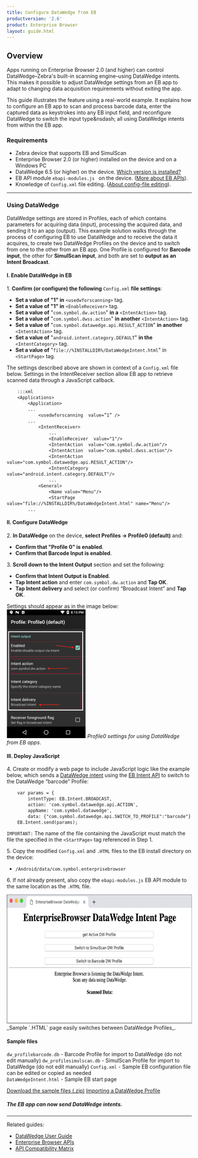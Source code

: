 ```yaml
---
title: Configure DataWedge from EB
productversion: '2.6'
product: Enterprise Browser
layout: guide.html
---
```

## Overview 

Apps running on Enterprise Browser 2.0 (and higher) can control DataWedge&ndash;Zebra's built-in scanning engine&ndash;using DataWedge intents. This makes it possible to adjust DataWedge settings from an EB app to adapt to changing data acquisition requirements without exiting the app. 

This guide illustrates the feature using a real-world example. It explains how to configure an EB app to scan and process barcode data, enter the captured data as keystrokes into any EB input field, and reconfigure DataWedge to switch the input type&nsdash; all using DataWedge intents from within the EB app. 

<!-- 
**Note: It's important to understand that <u>control of barcode scanning hardware is exclusive</u>. When DataWedge is active, Enterprise Browser <u>scanning APIs</u> are inoperable**. Likewise, an Enterprise Browser app that uses those APIs will prevent other apps (including DataWedge) from accessing the scanner(s). This guide explains how to take control of a device's scanner hardware and to subsequently release it to other apps when scanning is complete.  

-->

### Requirements

* Zebra device that supports EB and SimulScan
* Enterprise Browser 2.0 (or higher) installed on the device and on a Windows PC
* DataWedge 6.5 (or higher) on the device. [Which version is installed?](../../../../datawedge/latest/guide/about/#whichversionisinstalled)
* EB API module `ebapi-modules.js ` on the device. ([More about EB APIs](../apioverview)). 
* Knowledge of `Config.xml` file editing. ([About config-file editing](../ConfigEditor)).

-----

### Using DataWedge
DataWedge settings are stored in Profiles, each of which contains parameters for acquiring data (input), processing the acquired data, and sending it to an app (output). This example solution walks through the process of configuring EB to use DataWedge and to receive the data it acquires, to create two DataWedge Profiles on the device and to switch from one to the other from an EB app. One Profile is configured for **Barcode input**, the other for **SimulScan input**, and both are set to **output as an Intent Broadcast**. 

#### I. Enable DataWedge in EB

&#49;. **Confirm (or configure) the following** `Config.xml` **file settings**:<br>  
* **Set a value of "1" in** `<usedwforscanning>` tag.
* **Set a value of "1" in** `<EnableReceiver>` tag.
* **Set a value of** "`com.symbol.dw.action`" **in a** `<IntentAction>` tag.
* **Set a value of** "`com.symbol.dwss.action`" **in another** `<IntentAction>` tag.
* **Set a value of** "`com.symbol.datawedge.api.RESULT_ACTION`" **in another** `<IntentAction>` tag.
* **Set a value of** "`android.intent.category.DEFAULT`" **in the** `<IntentCategory>` tag.
* **Set a value of** "`file://%INSTALLDIR%/DataWedgeIntent.html`" in `<StartPage>` tag.

The settings described above are shown in context of a `Config.xml` file below. Settings in the IntentReceiver section allow EB app to retrieve scanned data through a JavaScript callback.

		:::xml
		<Applications>
			<Application>
			...
				<usedwforscanning  value=”1” />
			...
				<IntentReceiver>
					...
        			<EnableReceiver  value="1"/>
        			<IntentAction  value="com.symbol.dw.action"/>
        			<IntentAction  value="com.symbol.dwss.action"/>
					<IntentAction  value="com.symbol.datawedge.api.RESULT_ACTION"/>
       				<IntentCategory  value="android.intent.category.DEFAULT"/>
        			...
        		<General>
        			<Name value="Menu"/>
        			<StartPage value="file://%INSTALLDIR%/DataWedgeIntent.html" name="Menu"/> 
        	...
 

#### II. Configure DataWedge

&#50;. **In DataWedge** on the device, **select Profiles -> Profile0 (default)** and:
* **Confirm that "Profile 0" is enabled**.
* **Confirm that Barcode Input is enabled**.

&#51;. **Scroll down to the Intent Output** section and set the following:<br>
* **Confirm that Intent Output is Enabled**.
* **Tap Intent action** and enter `com.symbol.dw.action` and **Tap OK**.
* **Tap Intent delivery** and select (or confirm) “Broadcast Intent” and **Tap OK**.

Settings should appear as in the image below: 
<img alt="" style="height:350px" src="eb20_and_dw65.png"/>
_Profile0 settings for using DataWedge from EB apps_.

#### III. Deploy JavaScript

&#52;. Create or modify a web page to include JavaScript logic like the example below, which sends a [DataWedge intent](/techdocs.zebra.com/datawedge/latest/guide/api/) using the [EB Intent API](../../api/intent) to switch to the DataWedge “barcode” Profile:

		var params = {
			intentType: EB.Intent.BROADCAST,
			action: 'com.symbol.datawedge.api.ACTION',
			appName: 'com.symbol.datawedge',
			data: {"com.symbol.datawedge.api.SWITCH_TO_PROFILE":"barcode"}
		EB.Intent.send(params);

`IMPORTANT:` The name of the file containing the JavaScript must match the file the specified in the `<StartPage>` tag referenced in Step 1. 

&#53;. Copy the modified `Config.xml` and `.HTML` files to the EB install directory on the device: 
* `/Android/data/com.symbol.enterprisebrowser`

&#54;. If not already present, also copy the `ebapi-modules.js` EB API module to the same location as the `.HTML` file. 

<img alt="" style="height:350px" src="eb-dw_sample.png"/>
_Sample `.HTML` page easily switches between DataWedge Profiles_.

#### Sample files
`dw_profilebarcode.db` - Barcode Profile for import to DataWedge (do not edit manually) 
`dw_profilesimulscan.db` - SimulScan Profile for import to DataWedge (do not edit manually)
`Config.xml` - Sample EB configuration file can be edited or copied as needed  
`DataWedgeIntent.html` - Sample EB start page

[Download the sample files (.zip)](EB_SwitchDWProfile.zip)
[Importing a DataWedge Profile](/datawedge/latest/guide/settings/#importaprofile)

##### The EB app can now send DataWedge intents. 


<!--  WE'LL PROBABLY TAKE ALL THIS OUT: 
### DW 6.0.1 - 6.4
**Important**: Some versions of DataWedge 6.x automatically disable Enterprise Browser after every device reboot by adding it to the "Disabled apps list." If `com.symbol.enterprisebrowser` reappears in the Disabled apps list after reboot, it must be manually removed before EB can use DataWedge for scanning. The only alternative is to upgrade DataWedge, which for Android requires a new BSP (OS image). Such updates should be attempted only with the guidance of [Zebra Support](https://www.zebra.com/us/en/about-zebra/contact-zebra/contact-tech-support.html).  

#### Use DataWedge for Scanning

**To enable an EB app to scan with DataWedge 6.0.1 and higher**: 

&#49;. Confirm that no association with `com.symbol.enterprisebrowser` exists in the "Disabled app list" in the DataWedge Settings panel:
  * In **DataWedge**, select **Menu->Settings->Disabled app list**. The list of disabled apps appears.

  * **Remove** `com.symbol.enterprisebrowser` **from the list**, if present (see note, above). 

&#50;. In the EB app's `config.xml` file, set a value of "1" in the [&lt;usedwforscanning&gt;](../configreference/#usedwforscanning) tag.

#### Use Enterprise Browser APIs for Scanning

**To use a device scanner through an Enterprise Browser API**:

  * Set the value in the [&lt;usedwforscanning&gt;](../configreference/#usedwforscanning) tag of the EB app's `config.xml` file to "0"

-----

##### Option 1: Disable DataWedge on the device

1. **Start DataWedge** on the device.
2. In DataWedge, select **Menu->Settings**.
3. **Uncheck the "DataWedge enabled"** checkbox.
4. In the EB app's `config.xml` file, set a value of "0" in the [&lt;usedwforscanning&gt;](../configreference/#usedwforscanning) tag.

DataWedge is now disabled and unavailable to any app on the device.  

**Note: DataWedge also can be disabled (or re-enabled) programmatically using [DataWedge APIs](../../../../datawedge)**.

##### Option 2: Disable DataWedge only for Enterprise Browser

**To create and disable an Enterprise Browser Profile in DataWedge**: 

1. **Install the Enterprise Browser app** that will use DataWedge.
2. **Start DataWedge**.
3. In DataWedge, select **Menu->New Profile**, **Enter a Profile name** and tap **OK**. The list of Profiles appears.
4. Tap on the newly created profile.
5. In the **Applications section**, **tap Associated apps**.
6. Tap **Menu->New app/activity**. A list of apps/activities appears. 
7. From the list, **select the package name of the EB app** (i.e. `com.symbol.enterprisebrowser`) that will use DataWedge. The app activities list appears. 
8. From the app activities list, **tap the asterisk (*) to associate all app activities** with the Profile, or tap on an indvidual activity to use DataWedge only for that specific activity. 
9. **Tap BACK** to return to the Profile screen.
10. Confirm that the Profile's **"Profile enabled" box is <u>checked</u>**.
11. In the new Profile, **<u>uncheck</u> the "Enabled" box** for these three sections: **Barcode input, Keystroke output and Intent output**.
12. In the EB app's `config.xml` file, set a value of "0" in the [&lt;usedwforscanning&gt;](../configreference/#usedwforscanning) tag.

DataWedge will now be disabled whenever an Enterprise Browser app is running. 
 -->
-----

Related guides: 

* [DataWedge User Guide](../../../../datawedge)
* [Enterprise Browser APIs](../../api)
* [API Compatibility Matrix](../compatibility)
